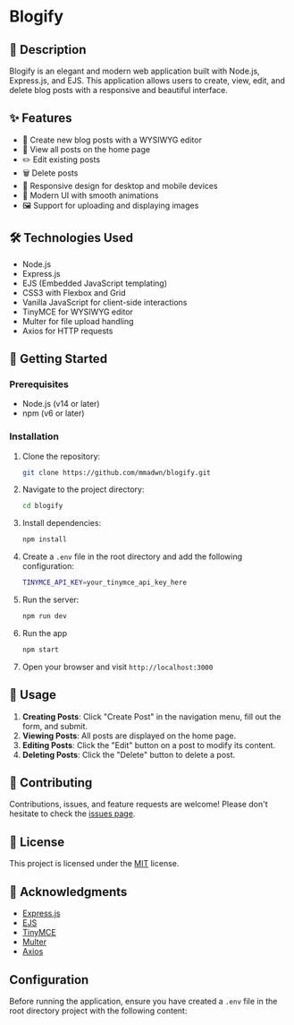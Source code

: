 # Blogify

## 📝 Description

Blogify is an elegant and modern web application built with Node.js, Express.js, and EJS. This application allows users to create, view, edit, and delete blog posts with a responsive and beautiful interface.

## ✨ Features

- 📝 Create new blog posts with a WYSIWYG editor
- 👀 View all posts on the home page
- ✏️ Edit existing posts
- 🗑️ Delete posts
- 📱 Responsive design for desktop and mobile devices
- 🎨 Modern UI with smooth animations
- 🖼️ Support for uploading and displaying images

## 🛠️ Technologies Used

- Node.js
- Express.js
- EJS (Embedded JavaScript templating)
- CSS3 with Flexbox and Grid
- Vanilla JavaScript for client-side interactions
- TinyMCE for WYSIWYG editor
- Multer for file upload handling
- Axios for HTTP requests

## 🚀 Getting Started

### Prerequisites

- Node.js (v14 or later)
- npm (v6 or later)

### Installation

1. Clone the repository:
   ```bash
   git clone https://github.com/mmadwn/blogify.git
   ```
2. Navigate to the project directory:
   ```bash
   cd blogify
   ```
3. Install dependencies:
   ```bash
   npm install
   ```
4. Create a `.env` file in the root directory and add the following configuration:
   ```bash
   TINYMCE_API_KEY=your_tinymce_api_key_here
   ```
5. Run the server:
   ```bash
   npm run dev
   ```
6. Run the app
   ```bash
   npm start
   ```
7. Open your browser and visit `http://localhost:3000`

## 🎯 Usage

1. **Creating Posts**: Click "Create Post" in the navigation menu, fill out the form, and submit.
2. **Viewing Posts**: All posts are displayed on the home page.
3. **Editing Posts**: Click the "Edit" button on a post to modify its content.
4. **Deleting Posts**: Click the "Delete" button to delete a post.

## 🤝 Contributing

Contributions, issues, and feature requests are welcome! Please don't hesitate to check the [issues page](https://github.com/mmadwn/blogify/issues).

## 📜 License

This project is licensed under the [MIT](https://opensource.org/licenses/MIT) license.

## 👏 Acknowledgments

- [Express.js](https://expressjs.com/)
- [EJS](https://ejs.co/)
- [TinyMCE](https://www.tiny.cloud/)
- [Multer](https://github.com/expressjs/multer)
- [Axios](https://axios-http.com/)

## Configuration

Before running the application, ensure you have created a `.env` file in the root directory project with the following content:

